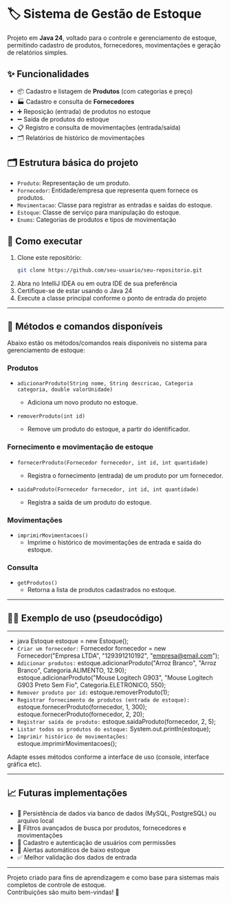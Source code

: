 # 🏷️ Sistema de Gestão de Estoque

Projeto em **Java 24**, voltado para o controle e gerenciamento de estoque, permitindo cadastro de produtos, fornecedores, movimentações e geração de relatórios simples.

## ✨ Funcionalidades

- 📦 Cadastro e listagem de **Produtos** (com categorias e preço)
- 🏭 Cadastro e consulta de **Fornecedores**
- ➕ Reposição (entrada) de produtos no estoque
- ➖ Saída de produtos do estoque
- 📋 Registro e consulta de movimentações (entrada/saída)
- 🗂️ Relatórios de histórico de movimentações

## 🗂️ Estrutura básica do projeto

- `Produto`: Representação de um produto.
- `Fornecedor`: Entidade/empresa que representa quem fornece os produtos.
- `Movimentacao`: Classe para registrar as entradas e saídas do estoque.
- `Estoque`: Classe de serviço para manipulação do estoque.
- `Enums`: Categorias de produtos e tipos de movimentação

## 🚀 Como executar

1. Clone este repositório:
    ```sh
    git clone https://github.com/seu-usuario/seu-repositorio.git
    ```
2. Abra no IntelliJ IDEA ou em outra IDE de sua preferência
3. Certifique-se de estar usando o Java 24
4. Execute a classe principal conforme o ponto de entrada do projeto

---

## 📝 Métodos e comandos disponíveis

Abaixo estão os métodos/comandos reais disponíveis no sistema para gerenciamento de estoque:

### Produtos
- `adicionarProduto(String nome, String descricao, Categoria categoria, double valorUnidade)`
  - Adiciona um novo produto no estoque.

- `removerProduto(int id)`
  - Remove um produto do estoque, a partir do identificador.

### Fornecimento e movimentação de estoque
- `fornecerProduto(Fornecedor fornecedor, int id, int quantidade)`
  - Registra o fornecimento (entrada) de um produto por um fornecedor.

- `saidaProduto(Fornecedor fornecedor, int id, int quantidade)`
  - Registra a saída de um produto do estoque.

### Movimentações
- `imprimirMovimentacoes()`
  - Imprime o histórico de movimentações de entrada e saída do estoque.

### Consulta
- `getProdutos()`
  - Retorna a lista de produtos cadastrados no estoque.

---

## 👨‍💻 Exemplo de uso (pseudocódigo)

---
- java Estoque estoque = new Estoque();
- `Criar um fornecedor:` Fornecedor fornecedor = new Fornecedor("Empresa LTDA", "129391210192", "empresa@email.com");
- `Adicionar produtos:` estoque.adicionarProduto("Arroz Branco", "Arroz Branco", Categoria.ALIMENTO, 12.90); estoque.adicionarProduto("Mouse Logitech G903", "Mouse Logitech G903 Preto Sem Fio", Categoria.ELETRONICO, 550);
- `Remover produto por id:` estoque.removerProduto(1); 
- `Registrar fornecimento de produtos (entrada de estoque):` estoque.fornecerProduto(fornecedor, 1, 300); estoque.fornecerProduto(fornecedor, 2, 20);
- `Registrar saída de produto:` estoque.saidaProduto(fornecedor, 2, 5);
- `Listar todos os produtos do estoque:` System.out.println(estoque);
- `Imprimir histórico de movimentações:` estoque.imprimirMovimentacoes();

Adapte esses métodos conforme a interface de uso (console, interface gráfica etc).

---

## 📈 Futuras implementações

- 💾 Persistência de dados via banco de dados (MySQL, PostgreSQL) ou arquivo local
- 🔎 Filtros avançados de busca por produtos, fornecedores e movimentações
- 👤 Cadastro e autenticação de usuários com permissões
- 🚨 Alertas automáticos de baixo estoque
- ✅ Melhor validação dos dados de entrada

---

Projeto criado para fins de aprendizagem e como base para sistemas mais completos de controle de estoque.  
Contribuições são muito bem-vindas! 🚀
